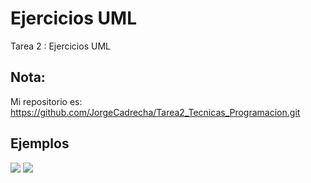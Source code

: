 # Ejercicios UML
Tarea 2 : Ejercicios UML

## Nota:
Mi repositorio es: https://github.com/JorgeCadrecha/Tarea2_Tecnicas_Programacion.git

## Ejemplos
<img src="https://www.plantuml.com/plantuml/svg/POz1IiKm48RtEKNeLX1YSHCGMcftwi8R3CbGKoQ9J9A5YeVfMNenGx2yFjxo_vFluvyXPU1SF0b3a98qIa-EJQ4eVyITd295ba-oUyE5OrURPxTl7ZF7sYeXViK_o4g_eydx5fO3VebXSRdO-hElSGpcep0qxcm6Xh12Tr6P1pqLi0psngFk7y_i-5te1ABICxdFXDVRHm_iYDhyUKNv2b_jeJyoXfRREGC6Mppz0G00">

<img src="https://www.plantuml.com/plantuml/svg/jP71QXin443l-ehftWrT5_TMS35kCTYmrANtiJJU2hIQPII5X92lo1Vac4CE-ORziKYxIGWX9X38zStCldre6I9AJ9rJN-9_wWZqnO6bLTfX2B1AQ8J1ThtBCny3R5EBKbygWDbV6vDZ-07L5k6tPStUO5KcFrU5reklts06zQB-Ni5uGDfRZNasN3lYWlRfC8l3xHFV7rE7SPfmpn8fmnqQ4WH3CDmux7WqfCWogeazYc4m2F-irtRyWNMkAYpdi3yZ2PPztlv3RN8eIgchAJ2JtXKrdKVovcJm_BE26-irEJG8ONIUAlVSediPRYXaFMjh-FtWqhlnaUI8cfwViDp1neUOi_IqN-rIeF4pQmUDeE4n3rOs6JHbeK6nOO8D3dUXi5-2Nbkir1kU-GSzELsiUILQXnw7-qUHMf8tgNCF">
